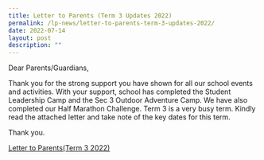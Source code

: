 ```yaml
---
title: Letter to Parents (Term 3 Updates 2022)
permalink: /lp-news/letter-to-parents-term-3-updates-2022/
date: 2022-07-14
layout: post
description: ""
---
```

Dear Parents/Guardians,

Thank you for the strong support you have shown for all our school events and activities. With your support, school has completed the Student Leadership Camp and the Sec 3 Outdoor Adventure Camp. We have also completed our Half Marathon Challenge. Term 3 is a very busy term. Kindly read the attached letter and take note of the key dates for this term.

Thank you.

[Letter to Parents(Term 3 2022)](/files/Letter-to-ParentsTerm-3-2022.pdf)